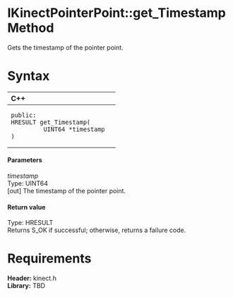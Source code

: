 IKinectPointerPoint::get\_Timestamp Method  
==========================================  

Gets the timestamp of the pointer point. <span id="syntaxSection"></span>

Syntax  
======  

<table>
<colgroup>
<col width="100%" />
</colgroup>
<thead>
<tr class="header">
<th align="left">C++</th>
</tr>
</thead>
<tbody>
<tr class="odd">
<td align="left"><pre><code>public:  
HRESULT get_Timestamp(  
         UINT64 *timestamp  
)</code></pre></td>
</tr>
</tbody>
</table>

<span id="ID4EG"></span>
#### Parameters  

*timestamp*    
Type: UINT64  
[out] The timestamp of the pointer point.  

<span id="ID4EP"></span>
#### Return value  

Type: HRESULT  
Returns S\_OK if successful; otherwise, returns a failure code.  

<span id="requirements"></span>

Requirements  
============  

**Header:** kinect.h  
**Library:** TBD  



<!--Please do not edit the data in the comment block below.-->
<!--
TOCTitle : get_Timestamp Method
RLTitle : IKinectPointerPoint::get_Timestamp Method
KeywordK : get_Timestamp method
KeywordK : IKinectPointerPoint::get_Timestamp method
KeywordF : IKinectPointerPoint::get_Timestamp
KeywordF : get_Timestamp
KeywordF : Microsoft.Kinect.kinect.IKinectPointerPoint.get_Timestamp(UINT64@)
KeywordA : M:Microsoft.Kinect.kinect.IKinectPointerPoint.get_Timestamp(UINT64@)
AssetID : M:Microsoft.Kinect.kinect.IKinectPointerPoint.get_Timestamp(UINT64@)
Locale : en-us
CommunityContent : 1
APIType : Managed
APILocation : 
APIName : Microsoft.Kinect.kinect.IKinectPointerPoint::get_Timestamp
TargetOS : Windows
TopicType : kbSyntax
DevLang : C++
DocSet : K4Wv2
ProjType : K4Wv2Proj
Technology : Kinect for Windows
Product : Kinect for Windows SDK v2
productversion : 20
-->
